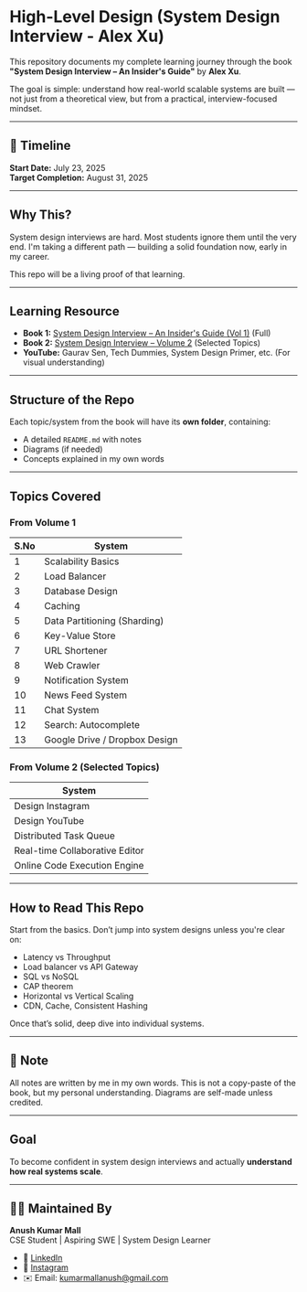 # High-Level Design (System Design Interview - Alex Xu)

This repository documents my complete learning journey through the book **"System Design Interview – An Insider's Guide"** by **Alex Xu**.

The goal is simple: understand how real-world scalable systems are built — not just from a theoretical view, but from a practical, interview-focused mindset.

---

## 📅 Timeline

**Start Date:** July 23, 2025  
**Target Completion:** August 31, 2025

---

##  Why This?

System design interviews are hard. Most students ignore them until the very end. I'm taking a different path — building a solid foundation now, early in my career.

This repo will be a living proof of that learning.

---

##  Learning Resource

- **Book 1:** [System Design Interview – An Insider's Guide (Vol 1)](https://www.amazon.in/System-Design-Interview-Insiders-Guide-ebook/dp/B08B3FWYBX/ref=sr_1_5?sr=8-5)  (Full)
- **Book 2:** [System Design Interview – Volume 2](https://www.amazon.in/dp/B08RJ4J7NT)  (Selected Topics)
- **YouTube:** Gaurav Sen, Tech Dummies, System Design Primer, etc.  (For visual understanding)

---

##  Structure of the Repo

Each topic/system from the book will have its **own folder**, containing:
- A detailed `README.md` with notes
- Diagrams (if needed)
- Concepts explained in my own words

---

##  Topics Covered

###  From Volume 1
| S.No | System |
|------|--------|
| 1 | Scalability Basics |
| 2 | Load Balancer |
| 3 | Database Design |
| 4 | Caching |
| 5 | Data Partitioning (Sharding) |
| 6 | Key-Value Store |
| 7 | URL Shortener |
| 8 | Web Crawler |
| 9 | Notification System |
| 10 | News Feed System |
| 11 | Chat System |
| 12 | Search: Autocomplete |
| 13 | Google Drive / Dropbox Design |

###  From Volume 2 (Selected Topics)
| System |
|--------|
| Design Instagram |
| Design YouTube |
| Distributed Task Queue |
| Real-time Collaborative Editor |
| Online Code Execution Engine |

---

##  How to Read This Repo

Start from the basics. Don’t jump into system designs unless you're clear on:
- Latency vs Throughput
- Load balancer vs API Gateway
- SQL vs NoSQL
- CAP theorem
- Horizontal vs Vertical Scaling
- CDN, Cache, Consistent Hashing

Once that’s solid, deep dive into individual systems.

---

## 📌 Note

All notes are written by me in my own words. This is not a copy-paste of the book, but my personal understanding. Diagrams are self-made unless credited.

---

##  Goal

To become confident in system design interviews and actually **understand how real systems scale**.

---

## 🧑‍💻 Maintained By

**Anush Kumar Mall**  
CSE Student | Aspiring SWE | System Design Learner  
- 💼 [LinkedIn](https://www.linkedin.com/in/anush-kumar-mall)  
- 📸 [Instagram](https://www.instagram.com/anushkumar13?igsh=NWc5a3VwbHN3bzZ0)  
- ✉️ Email: kumarmallanush@gmail.com
